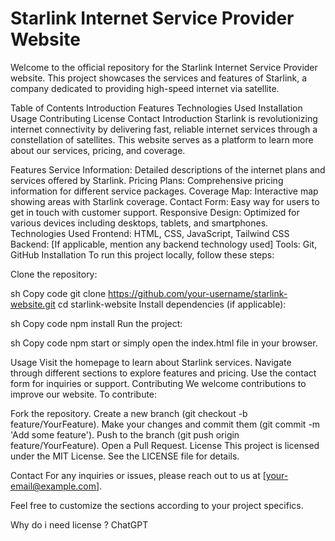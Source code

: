 <h1>Starlink Internet Service Provider Website</h1>
Welcome to the official repository for the Starlink Internet Service Provider website. This project showcases the services and features of Starlink, a company dedicated to providing high-speed internet via satellite.

Table of Contents
Introduction
Features
Technologies Used
Installation
Usage
Contributing
License
Contact
Introduction
Starlink is revolutionizing internet connectivity by delivering fast, reliable internet services through a constellation of satellites. This website serves as a platform to learn more about our services, pricing, and coverage.

Features
Service Information: Detailed descriptions of the internet plans and services offered by Starlink.
Pricing Plans: Comprehensive pricing information for different service packages.
Coverage Map: Interactive map showing areas with Starlink coverage.
Contact Form: Easy way for users to get in touch with customer support.
Responsive Design: Optimized for various devices including desktops, tablets, and smartphones.
Technologies Used
Frontend: HTML, CSS, JavaScript, Tailwind CSS
Backend: [If applicable, mention any backend technology used]
Tools: Git, GitHub
Installation
To run this project locally, follow these steps:

Clone the repository:

sh
Copy code
git clone https://github.com/your-username/starlink-website.git
cd starlink-website
Install dependencies (if applicable):

sh
Copy code
npm install
Run the project:

sh
Copy code
npm start
or simply open the index.html file in your browser.

Usage
Visit the homepage to learn about Starlink services.
Navigate through different sections to explore features and pricing.
Use the contact form for inquiries or support.
Contributing
We welcome contributions to improve our website. To contribute:

Fork the repository.
Create a new branch (git checkout -b feature/YourFeature).
Make your changes and commit them (git commit -m 'Add some feature').
Push to the branch (git push origin feature/YourFeature).
Open a Pull Request.
License
This project is licensed under the MIT License. See the LICENSE file for details.

Contact
For any inquiries or issues, please reach out to us at [your-email@example.com].

Feel free to customize the sections according to your project specifics.





Why do i need license ?
ChatGPT
